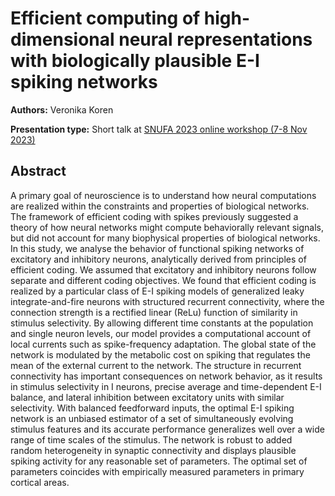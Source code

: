# Efficient computing of high-dimensional neural representations with biologically plausible E-I spiking networks

**Authors:** Veronika Koren

**Presentation type:** Short talk at [SNUFA 2023 online workshop (7-8 Nov 2023)](https://snufa.net/2023)

## Abstract

A primary goal of neuroscience is to understand  how neural computations are realized within the constraints and properties of biological networks. 
The framework of efficient coding with spikes previously suggested a theory of how neural networks might compute behaviorally relevant signals, but did not account for many biophysical properties of biological networks. In this study, we analyse the behavior of functional spiking networks of excitatory and inhibitory neurons, analytically derived from principles of efficient coding. We assumed that excitatory and inhibitory neurons follow separate and different coding objectives. We found that efficient coding is realized by a particular class of E-I spiking models of generalized leaky integrate-and-fire neurons with structured recurrent connectivity, where the  connection strength is a rectified linear (ReLu) function of similarity in stimulus selectivity. By allowing different time constants at the population and single neuron levels, our model provides a computational account of local currents such as spike-frequency adaptation. The global state of the network is modulated by the metabolic cost on spiking that regulates the mean of the external current to the network. The structure in recurrent connectivity has important consequences on network behavior, as it results in stimulus selectivity in I neurons, precise average and time-dependent E-I balance, and lateral inhibition between excitatory units with similar selectivity. With balanced feedforward inputs, the optimal E-I spiking network is an unbiased estimator of a set of simultaneously evolving stimulus features and its accurate performance generalizes well over a wide range of time scales of the stimulus. The network is robust to added random heterogeneity in synaptic connectivity and displays plausible spiking activity for any reasonable set of parameters. The optimal set of parameters coincides with empirically measured parameters in primary cortical areas. 
